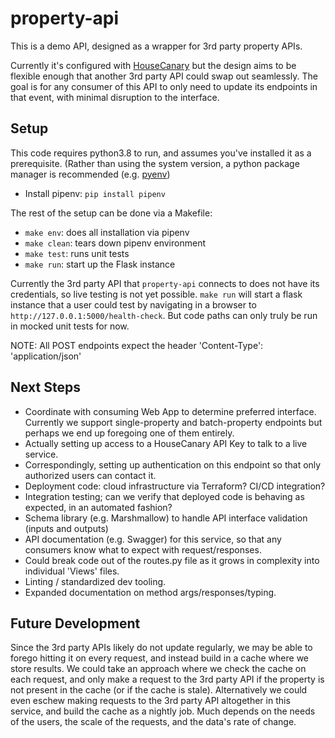 # property-api

This is a demo API, designed as a wrapper for 3rd party property APIs.

Currently it's configured with [HouseCanary](https://api-docs.housecanary.com/) but the design aims to be flexible enough that another 3rd party API could swap out seamlessly.  The goal is for any consumer of this API to only need to update its endpoints in that event, with minimal disruption to the interface.


## Setup
This code requires python3.8 to run, and assumes you've installed it as a prerequisite.  (Rather than using the system version, a python package manager is recommended (e.g. [pyenv](https://github.com/pyenv/pyenv))
* Install pipenv: `pip install pipenv`

The rest of the setup can be done via a Makefile:
* `make env`: does all installation via pipenv
* `make clean`: tears down pipenv environment
* `make test`: runs unit tests
* `make run`: start up the Flask instance

Currently the 3rd party API that `property-api` connects to does not have its credentials, so live testing is not yet possible.  `make run` will start a flask instance that a user could test by navigating in a browser to `http://127.0.0.1:5000/health-check`.  But code paths can only truly be run in mocked unit tests for now.

NOTE: All POST endpoints expect the header 'Content-Type': 'application/json'


## Next Steps
* Coordinate with consuming Web App to determine preferred interface. Currently we support single-property and batch-property endpoints but perhaps we end up foregoing one of them entirely.
* Actually setting up access to a HouseCanary API Key to talk to a live service.
* Correspondingly, setting up authentication on this endpoint so that only authorized users can contact it.
* Deployment code: cloud infrastructure via Terraform?  CI/CD integration? 
* Integration testing; can we verify that deployed code is behaving as expected, in an automated fashion?
* Schema library (e.g. Marshmallow) to handle API interface validation (inputs and outputs)
* API documentation (e.g. Swagger) for this service, so that any consumers know what to expect with request/responses.
* Could break code out of the routes.py file as it grows in complexity into individual 'Views' files.
* Linting / standardized dev tooling.
* Expanded documentation on method args/responses/typing.


## Future Development
Since the 3rd party APIs likely do not update regularly, we may be able to forego hitting it on every request, and instead build in a cache where we store results.
We could take an approach where we check the cache on each request, and only make a request to the 3rd party API if the property is not present in the cache (or if the cache is stale).
Alternatively we could even eschew making requests to the 3rd party API altogether in this service, and build the cache as a nightly job.
Much depends on the needs of the users, the scale of the requests, and the data's rate of change.